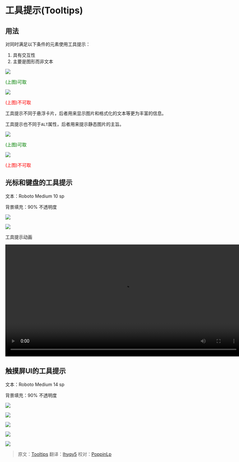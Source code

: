 # 工具提示(Tooltips)

## 用法

对同时满足以下条件的元素使用工具提示：

1. 具有交互性
2. 主要是图形而非文本

![](../images/components-tooltips-usage-tooltips_06a_large_mdpi.png)  

<p> <font color="green">(上图)可取</font></p>

![](../images/components-tooltips-usage-tooltips_06b_large_mdpi.png)  

<p> <font color="red">(上图)不可取</font></p>

工具提示不同于悬浮卡片，后者用来显示图片和格式化的文本等更为丰富的信息。

工具提示也不同于`ALT`属性，后者用来提示静态图片的主旨。


![](../images/components-tooltips-usage-tooltips_13a_large_mdpi.png)  

<p> <font color="green">(上图)可取</font></p>

![](../images/components-tooltips-usage-tooltips_13b_large_mdpi.png)  

<p> <font color="red">(上图)不可取</font></p>

## 光标和键盘的工具提示

文本：Roboto Medium 10 sp

背景填充：90% 不透明度

![](../images/components-tooltips-cursorkeyboardtooltips-tooltips_09_large_mdpi.png)

![](../images/components-tooltips-cursorkeyboardtooltips-tooltips_03_large_mdpi.png)

工具提示动画

<video width="740" height="350" loop="true" controls="controls"
src="http://materialdesign.qiniudn.com/videos/components-tooltips-cursorkeyboardtooltips-tooltips_005_large_xhdpi.webm" ></video>

## 触摸屏UI的工具提示

文本：Roboto Medium 14 sp

背景填充：90% 不透明度

![](../images/components-tooltips-touchuitooltips-tooltips_16_large_mdpi.png)

![](../images/components-tooltips-touchuitooltips-tooltips_15a_large_mdpi.png)

![](../images/components-tooltips-touchuitooltips-tooltips_15b_large_mdpi.png)

![](../images/components-tooltips-touchuitooltips-tooltips_19a_large_mdpi.png)

![](../images/components-tooltips-touchuitooltips-tooltips_19b_large_mdpi.png)

> 原文：[Tooltips](http://www.google.com/design/spec/components/tooltips.html)  翻译：[lhyqy5](https://github.com/lhyqy5)  校对：[PoppinLp](https://github.com/poppinlp)
